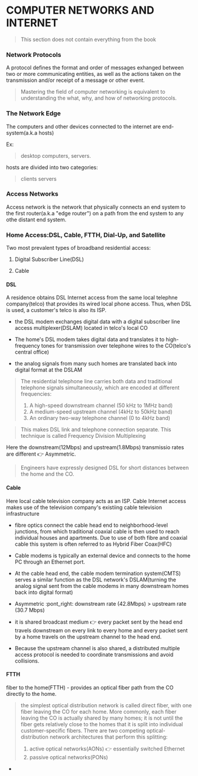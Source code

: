 # COMPUTER NETWORKS AND INTERNET

>This section does not contain everything from the book

### Network Protocols

A protocol defines the format and order of messages exhanged between two or more communicating entities, as well as the actions taken on the  transmission and/or receipt of a message or other event.

>Mastering the field of computer networking is equivalent to understanding the what, why, and how of networking protocols.

### The Network Edge

The computers and other devices connected to the internet are end-system(a.k.a hosts)

Ex:
 >desktop computers, servers.

hosts are divided into two categories:
>clients
>servers

### Access Networks

Access network is the network that physically connects an end system to the first router(a.k.a "edge router") on a path from the end system to any othe distant end system.

### Home Access:DSL, Cable, FTTH, Dial-Up, and Satellite

Two most prevalent types of broadband residential access:

1. Digital Subscriber Line(DSL)

2. Cable

#### DSL

A residence obtains DSL Internet access from the same local telephne company(telco) that provides its wired local phone access. Thus, when DSL is used, a customer's telco is also its ISP. 

- the DSL modem exchanges digital data with a digital subscriber line access multiplexer(DSLAM) located in telco's local CO

- The home's DSL modem takes digital data and translates it to high-frequency tones for transmission over telephone wires to the CO(telco's central office)

- the analog signals from many such homes are translated back into digital format at the DSLAM

>The residential telephone line carries both data and traditional telephone signals simultaneously, which are encoded at different frequencies:
> 1. A high-speed downstream channel (50 kHz to 1MHz band) 
> 2. A medium-speed upstream channel (4kHz to 50kHz band)
> 3. An ordinary two-way telephone channel (0 to 4kHz band)

> This makes DSL link and telephone connection separate. This technique is called Frequency Division Multiplexing

Here the downstream(12Mbps) and upstream(1.8Mbps) transmissio rates are different :point_right: Asymmetric.

>Engineers have expressly designed DSL for short distances between the home and the CO.

#### Cable

Here local cable television company acts as an ISP. Cable Internet access makes use of the television company's existiing cable television infrastructure

- fibre optics connect the cable head end to neighborhood-level junctions, from which traditional coaxial cable is then used to reach individual houses and apartments. Due to use of both fibre and coaxial cable this system is often referred to as Hybrid Fiber Coax(HFC)

- Cable modems is typically an external device and connects to the home PC through an Ethernet port.

- At the cable head end, the cable modem termination system(CMTS) serves a similar function as the DSL network's DSLAM(turning the analog signal sent from the cable modems in many downstream homes back into digital format)

- Asymmetric :pont_right: downstream rate (42.8Mbps) > upstream rate (30.7 Mbps)

- it is shared broadcast medium :point_right: every packet sent by the head end travels downstream on every link to every home and every packet sent by a home travels on the upstream channel to the head end.

- Because the upstream channel is also shared, a distributed multiple access protocol is needed to coordinate transmissions and avoid collisions.

#### FTTH

fiber to the home(FTTH) - provides an optical fiber path from the CO directly to the home. 

> the simplest optical distribution network is called direct fiber, with one fiber leaving the CO for each home. More commonly, each fiber leaving the CO is actually shared by many homes; it is not until the fiber gets relatively close to the homes that it is split into individual customer-specific fibers. There are two competing optical-distribution network architectures that perform this splitting: 
> 1. active optical networks(AONs) :point_right: essentially switched Ethernet
> 2. passive optical networks(PONs)

-  
